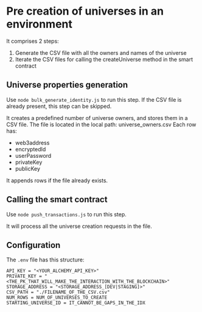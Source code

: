 # Pre creation of universes in an environment

It comprises 2 steps:
1. Generate the CSV file with all the owners and names of the universe
2. Iterate the CSV files for calling the createUniverse method in the smart contract

## Universe properties generation

Use `node bulk_generate_identity.js` to run this step. If the CSV file is already present, this step can be skipped.

It creates a predefined number of universe owners, and stores them in a CSV file. The file is located in the local path: universe_owners.csv
Each row has:
- web3address
- encryptedId
- userPassword
- privateKey
- publicKey

It appends rows if the file already exists.

## Calling the smart contract

Use `node push_transactions.js` to run this step.

It will process all the universe creation requests in the file.

## Configuration

The `.env` file has this structure:
```
API_KEY = "<YOUR_ALCHEMY_API_KEY>"
PRIVATE_KEY = "<THE_PK_THAT_WILL_MAKE_THE_INTERACTION_WITH_THE_BLOCKCHAIN>"
STORAGE_ADDRESS = "<STORAGE_ADDRESS_[DEV|STAGING]>"
CSV_PATH = "./FILENAME_OF_THE_CSV.csv"
NUM_ROWS = NUM_OF_UNIVERSES_TO_CREATE
STARTING_UNIVERSE_ID = IT_CANNOT_BE_GAPS_IN_THE_IDX
```